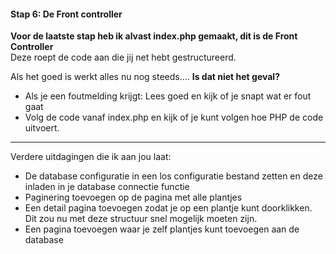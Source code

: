 #### Stap 6: De Front controller

**Voor de laatste stap heb ik alvast index.php gemaakt, dit is de Front Controller**  
Deze roept de code aan die jij net hebt gestructureerd.

Als het goed is werkt alles nu nog steeds.... **Is dat niet het geval?**

- Als je een foutmelding krijgt: Lees goed en kijk of je snapt wat er fout gaat
- Volg de code vanaf index.php en kijk of je kunt volgen hoe PHP de code uitvoert.

---

Verdere uitdagingen die ik aan jou laat:
- De database configuratie in een los configuratie bestand zetten en deze inladen in je database connectie functie
- Paginering toevoegen op de pagina met alle plantjes
- Een detail pagina toevoegen zodat je op een plantje kunt doorklikken. Dit zou nu met deze structuur snel mogelijk moeten zijn.
- Een pagina toevoegen waar je zelf plantjes kunt toevoegen aan de database